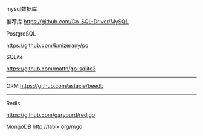 



mysql数据库

推荐库
https://github.com/Go-SQL-Driver/MySQL

PostgreSQL

https://github.com/bmizerany/pq

SQLite

https://github.com/mattn/go-sqlite3


-----------------


ORM
https://github.com/astaxie/beedb

-----------------

Redis

https://github.com/garyburd/redigo


MongoDB
http://labix.org/mgo

